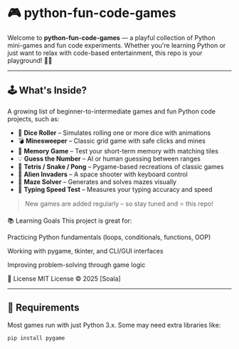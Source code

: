
# 🎮 python-fun-code-games

Welcome to **python-fun-code-games** — a playful collection of Python mini-games and fun code experiments. Whether you're learning Python or just want to relax with code-based entertainment, this repo is your playground! 🧠🐍

---

## 🕹️ What's Inside?

A growing list of beginner-to-intermediate games and fun Python code projects, such as:

- 🎲 **Dice Roller** – Simulates rolling one or more dice with animations
- 💣 **Minesweeper** – Classic grid game with safe clicks and mines
- 🧠 **Memory Game** – Test your short-term memory with matching tiles
- 💡 **Guess the Number** – AI or human guessing between ranges
- 🧱 **Tetris / Snake / Pong** – Pygame-based recreations of classic games
- 👾 **Alien Invaders** – A space shooter with keyboard control
- 🧊 **Maze Solver** – Generates and solves mazes visually
- 🎯 **Typing Speed Test** – Measures your typing accuracy and speed
  

> New games are added regularly – so stay tuned and ⭐️ this repo!
>
📚 Learning Goals
This project is great for:

Practicing Python fundamentals (loops, conditionals, functions, OOP)

Working with pygame, tkinter, and CLI/GUI interfaces

Improving problem-solving through game logic

📄 License
  MIT License © 2025 [Soala]

---

## 🧰 Requirements

Most games run with just Python 3.x. Some may need extra libraries like:

```bash
pip install pygame


